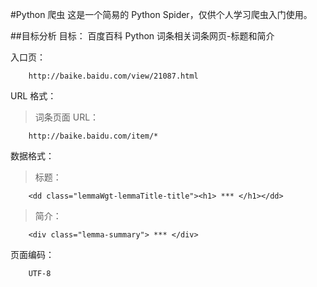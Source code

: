 #Python 爬虫
这是一个简易的 Python Spider，仅供个人学习爬虫入门使用。

##目标分析
目标：
    百度百科 Python 词条相关词条网页-标题和简介

入口页：
```
    http://baike.baidu.com/view/21087.html
```

URL 格式：
> 词条页面 URL：
```
    http://baike.baidu.com/item/*
```

数据格式：
> 标题：
```
    <dd class="lemmaWgt-lemmaTitle-title"><h1> *** </h1></dd>
```
> 简介：
```
    <div class="lemma-summary"> *** </div>
```

页面编码：
```
    UTF-8
```
